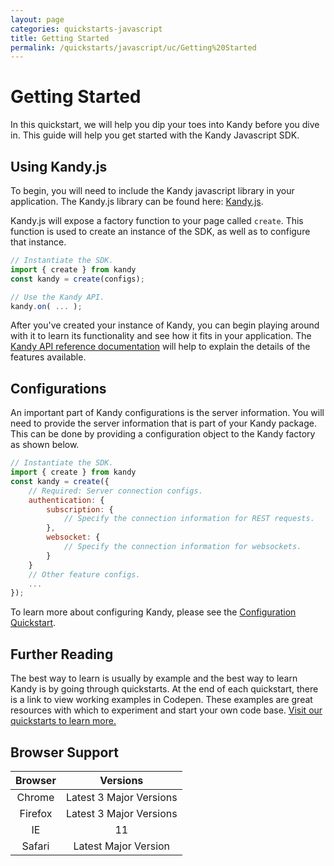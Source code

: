 ```yaml
---
layout: page
categories: quickstarts-javascript
title: Getting Started
permalink: /quickstarts/javascript/uc/Getting%20Started
---
```


# Getting Started

In this quickstart, we will help you dip your toes into Kandy before you dive in. This guide will help you get started with the Kandy Javascript SDK.

## Using Kandy.js

To begin, you will need to include the Kandy javascript library in your application. The Kandy.js library can be found here: [Kandy.js](https://cdn.jsdelivr.net/gh/Kandy-IO/kandy-uc-js-sdk-3.x@443/dist/kandy.js).

Kandy.js will expose a factory function to your page called `create`. This function is used to create an instance of the SDK, as well as to configure that instance.

```javascript 
// Instantiate the SDK.
import { create } from kandy
const kandy = create(configs);

// Use the Kandy API.
kandy.on( ... );
```

After you've created your instance of Kandy, you can begin playing around with it to learn its functionality and see how it fits in your application. The [Kandy API reference documentation](../../references/uc#) will help to explain the details of the features available.

## Configurations

An important part of Kandy configurations is the server information. You will need to provide the server information that is part of your Kandy package. This can be done by providing a configuration object to the Kandy factory as shown below.

```javascript 
// Instantiate the SDK.
import { create } from kandy
const kandy = create({
    // Required: Server connection configs.
    authentication: {
        subscription: {
            // Specify the connection information for REST requests.
        },
        websocket: {
            // Specify the connection information for websockets.
        }
    }
    // Other feature configs.
    ...
});
```

To learn more about configuring Kandy, please see the [Configuration Quickstart](Configurations).

## Further Reading

The best way to learn is usually by example and the best way to learn Kandy is by going through quickstarts. At the end of each quickstart, there is a link to view working examples in Codepen. These examples are great resources with which to experiment and start your own code base. [Visit our quickstarts to learn more.](../)

## Browser Support

| Browser |        Versions         |
| :-----: | :---------------------: |
| Chrome  | Latest 3 Major Versions |
| Firefox | Latest 3 Major Versions |
|   IE    |           11            |
| Safari  |  Latest Major Version   |

